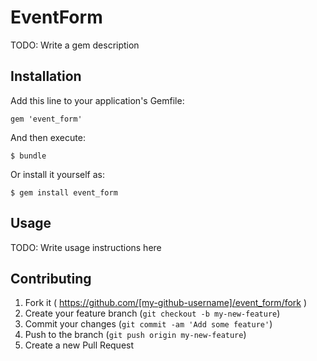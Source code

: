 # EventForm

TODO: Write a gem description

## Installation

Add this line to your application's Gemfile:

    gem 'event_form'

And then execute:

    $ bundle

Or install it yourself as:

    $ gem install event_form

## Usage

TODO: Write usage instructions here

## Contributing

1. Fork it ( https://github.com/[my-github-username]/event_form/fork )
2. Create your feature branch (`git checkout -b my-new-feature`)
3. Commit your changes (`git commit -am 'Add some feature'`)
4. Push to the branch (`git push origin my-new-feature`)
5. Create a new Pull Request
